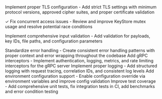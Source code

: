 Implement proper TLS configuration - Add strict TLS settings with minimum protocol versions, approved cipher suites, and proper certificate validation

✓ Fix concurrent access issues - Review and improve KeyStore mutex usage and resolve potential race conditions

Implement comprehensive input validation - Add validation for payloads, key IDs, file paths, and configuration parameters

Standardize error handling - Create consistent error handling patterns with proper context and error wrapping throughout the codebase
Add gRPC interceptors - Implement authentication, logging, metrics, and rate limiting interceptors for the gRPC server
Implement proper logging - Add structured logging with request tracing, correlation IDs, and consistent log levels
Add environment configuration support - Enable configuration override via environment variables and improve config validation
Improve test coverage - Add comprehensive unit tests, fix integration tests in CI, add benchmarks and error condition testing
